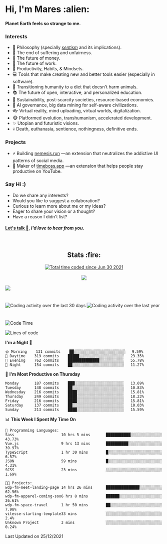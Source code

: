 <h1>Hi, I'm Mares :alien:</h1>

#### Planet Earth feels so strange to me.

### **Interests**

- 🌊 Philosophy (specially [_sentism_][sentismmedium] and its implications).
- 🎯 The end of suffering and unfairness.
- 💸 The future of money.
- 💼 The future of work.
- 🧠 Productivity, Habits, & Mindsets.
- 💻 Tools that make creating new and better tools easier (especially in software).
- 🥗 Transitioning humanity to a diet that doesn't harm animals.
- 📚 The future of open, interactive, and personalized education.
- 🌱 Sustainability, post-scarcity societies, resource-based economies.
- 🤖 AI governance, big data mining for self-aware civilizations.
- 👓 Virtual reality, mind uploading, virtual worlds, digitalization.
- 🐵 Platformed evolution, transhumanism, accelerated development.
- ✨ Utopian and futuristic visions.
- 💀 Death, euthanasia, sentience, nothingness, definitive ends.


### **Projects**

- ⚡ Building [nemesis.run](https://nemesis.run) —an extension that neutralizes the addictive UI patterns of social media.
- 💎 Maker of [timeboss.app](https://timeboss.app) —an extension that helps people stay productive on YouTube.


### **Say Hi :)**

- Do we share any interests?
- Would you like to suggest a collaboration?
- Curious to learn more about me or my ideas?
- Eager to share your vision or a thought?
- Have a reason I didn't list?

#### [Let's talk :wave:.](mailto:mareszhar@gmail.com) _I'd love to hear from you_.

[sentismmedium]: https://medium.com/@mareszhar/born-a-prisoner-a-reflection-about-life-its-struggles-and-a-plan-to-escape-d8566ce9b026

<br>

<h2 align="center">Stats :fire:</h2>

<div align="center">
  <a href="https://wakatime.com/@cfdc0e0d-4860-4b62-9ff0-cb659185525e">
    <img src="https://wakatime.com/badge/user/cfdc0e0d-4860-4b62-9ff0-cb659185525e.svg" alt="Total time coded since Jun 30 2021" />
  </a>
</div>

<br>

<div align="center">
  <img src="https://github-readme-streak-stats.herokuapp.com?user=mareszhar&theme=black-ice&hide_border=true&stroke=FFFFFF15&ring=DF8FFE&fire=DF8FFE&currStreakLabel=DF8FFE&background=1A232A&currStreakNum=86FFAB&dates=B1AAB3FF">
</div>

<!-- Add or remove this: &dates=B1AAB3FF at the end of the streak stats URL if they get bugged and aren't updating -->

<br>

<img src="https://activity-graph.herokuapp.com/graph?username=mareszhar&theme=nord&bg_color=00000000&color=979797&line=DF8FFE&point=00000000&area=true&hide_border=true">

<br>

<h1></h1>

<img src="https://wakatime.com/share/@mares/5df0ff02-9c79-41b4-b540-51dc9c65a57b.svg" alt="Coding activity over the last 30 days" />
<img src="https://wakatime.com/share/@mares/ea89ba71-f374-40af-930c-e0655909fe37.svg" alt="Coding activity over the last year" />

<h1></h1>

<!--START_SECTION:waka-->
![Code Time](http://img.shields.io/badge/Code%20Time-396%20hrs%2058%20mins-blue)

![Lines of code](https://img.shields.io/badge/From%20Hello%20World%20I%27ve%20Written-124%20Thousand%20lines%20of%20code-blue)

**I'm a Night 🦉** 

```text
🌞 Morning    131 commits    ██░░░░░░░░░░░░░░░░░░░░░░░   9.59% 
🌆 Daytime    319 commits    █████░░░░░░░░░░░░░░░░░░░░   23.35% 
🌃 Evening    762 commits    ██████████████░░░░░░░░░░░   55.78% 
🌙 Night      154 commits    ██░░░░░░░░░░░░░░░░░░░░░░░   11.27%

```
📅 **I'm Most Productive on Thursday** 

```text
Monday       187 commits    ███░░░░░░░░░░░░░░░░░░░░░░   13.69% 
Tuesday      148 commits    ██░░░░░░░░░░░░░░░░░░░░░░░   10.83% 
Wednesday    216 commits    ████░░░░░░░░░░░░░░░░░░░░░   15.81% 
Thursday     249 commits    ████░░░░░░░░░░░░░░░░░░░░░   18.23% 
Friday       216 commits    ████░░░░░░░░░░░░░░░░░░░░░   15.81% 
Saturday     137 commits    ██░░░░░░░░░░░░░░░░░░░░░░░   10.03% 
Sunday       213 commits    ████░░░░░░░░░░░░░░░░░░░░░   15.59%

```


📊 **This Week I Spent My Time On** 

```text
💬 Programming Languages: 
Sass                     10 hrs 5 mins       ███████████░░░░░░░░░░░░░░   43.73% 
Vue.js                   9 hrs 13 mins       ██████████░░░░░░░░░░░░░░░   39.97% 
TypeScript               1 hr 30 mins        █░░░░░░░░░░░░░░░░░░░░░░░░   6.57% 
JSON                     59 mins             █░░░░░░░░░░░░░░░░░░░░░░░░   4.31% 
SCSS                     23 mins             ░░░░░░░░░░░░░░░░░░░░░░░░░   1.69%

🐱‍💻 Projects: 
wdp-fm-meet-landing-page 14 hrs 26 mins      ███████████████░░░░░░░░░░   62.56% 
wdp-fm-apparel-coming-soo6 hrs 8 mins        ██████░░░░░░░░░░░░░░░░░░░   26.61% 
wdp-fm-space-travel      1 hr 50 mins        ██░░░░░░░░░░░░░░░░░░░░░░░   7.98% 
vitesse-starting-template33 mins             ░░░░░░░░░░░░░░░░░░░░░░░░░   2.4% 
Unknown Project          3 mins              ░░░░░░░░░░░░░░░░░░░░░░░░░   0.24%

```


 Last Updated on 25/12/2021
<!--END_SECTION:waka-->
